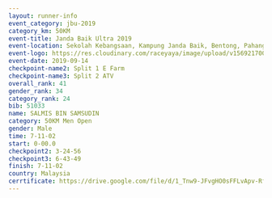 ```yaml
---
layout: runner-info 
event_category: jbu-2019 
category_km: 50KM 
event-title: Janda Baik Ultra 2019
event-location: Sekolah Kebangsaan, Kampung Janda Baik, Bentong, Pahang, Malaysia 
event-logo: https://res.cloudinary.com/raceyaya/image/upload/v1569217009/logo/janda-baik_vch1pc.jpg 
event-date: 2019-09-14 
checkpoint-name2: Split 1 E Farm 
checkpoint-name3: Split 2 ATV 
overall_rank: 41
gender_rank: 34
category_rank: 24
bib: 51033
name: SALMIS BIN SAMSUDIN
category: 50KM Men Open
gender: Male
time: 7-11-02
start: 0-00.0
checkpoint2: 3-24-56
checkpoint3: 6-43-49
finish: 7-11-02
country: Malaysia
cerrtificate: https://drive.google.com/file/d/1_Tnw9-JFvgHO0sFFLvApv-RfAiUjwSmL/view?usp=sharing
---
```

